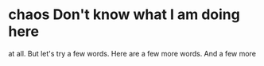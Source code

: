 # chaos Don't know what I am doing here
at all.  But let's try a few words.
Here are a few more words. And a few more
